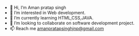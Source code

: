- 👋 Hi, I’m Aman pratap singh
- 👀 I’m interested in Web development.
- 🌱 I’m currently learning HTML,CSS,JAVA.
- 💞️ I’m looking to collaborate on software development project.
- 📫 Reach me amanpratapsinghjnp@gmail.com

<!---
Amanprataap/Amanprataap is a ✨ special ✨ repository because its `README.md` (this file) appears on your GitHub profile.
You can click the Preview link to take a look at your changes.
--->
